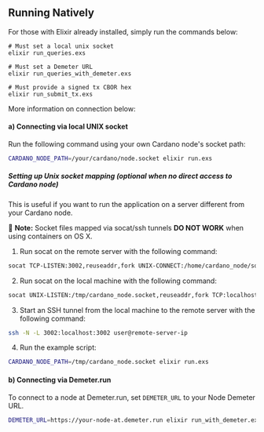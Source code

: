 ## Running Natively

For those with Elixir already installed, simply run the commands below:

```
# Must set a local unix socket
elixir run_queries.exs

# Must set a Demeter URL
elixir run_queries_with_demeter.exs

# Must provide a signed tx CBOR hex
elixir run_submit_tx.exs
```

More information on connection below:

#### a) Connecting via local UNIX socket

Run the following command using your own Cardano node's socket path:

```bash
CARDANO_NODE_PATH=/your/cardano/node.socket elixir run.exs
```

##### Setting up Unix socket mapping (optional when no direct access to Cardano node)

This is useful if you want to run the application on a server different from your Cardano node.

🚨 **Note:** Socket files mapped via socat/ssh tunnels **DO NOT WORK** when using containers on OS X.

1. Run socat on the remote server with the following command:

```bash
socat TCP-LISTEN:3002,reuseaddr,fork UNIX-CONNECT:/home/cardano_node/socket/node.socket
```

2. Run socat on the local machine with the following command:

```bash
socat UNIX-LISTEN:/tmp/cardano_node.socket,reuseaddr,fork TCP:localhost:3002
```

3. Start an SSH tunnel from the local machine to the remote server with the following command:

```bash
ssh -N -L 3002:localhost:3002 user@remote-server-ip
```

4. Run the example script:

```bash
CARDANO_NODE_PATH=/tmp/cardano_node.socket elixir run.exs
```

#### b) Connecting via Demeter.run

To connect to a node at Demeter.run, set `DEMETER_URL` to your Node Demeter URL.

```bash
DEMETER_URL=https://your-node-at.demeter.run elixir run_with_demeter.exs
```